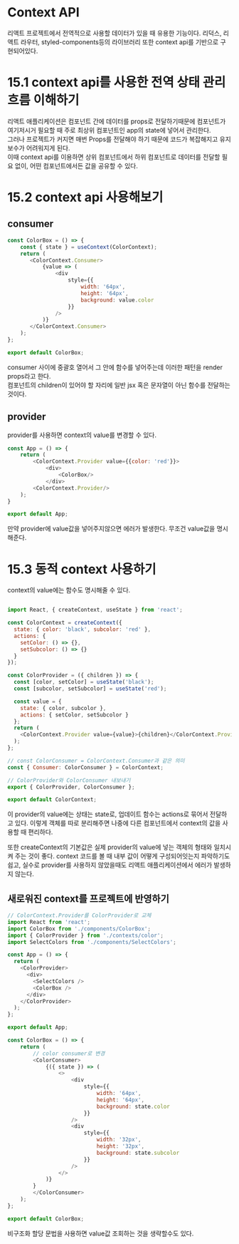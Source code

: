 # Context API 
리액트 프로젝트에서 전역적으로 사용할 데이터가 있을 때 유용한 기능이다.
리덕스, 리액트 라우터, styled-components등의 라이브러리 또한 context api를 기반으로 구현되어있다.

# 15.1 context api를 사용한 전역 상태 관리 흐름 이해하기
리액트 애플리케이션은 컴포넌트 간에 데이터를 props로 전달하기때문에 컴포넌트가 여기저시거 필요할 때 주로 최상위 컴포넌트인 app의 state에 넣어서 관리한다.<br/>
그러나 프로젝트가 커지면 매번 Props를 전달해야 하기 때문에 코드가 복잡해지고 유지보수가 어려워지게 된다.<br/>
이때 context api를 이용하면 상위 컴포넌트에서 하위 컴포넌트로 데이터를 전달할 필요 없이, 어떤 컴포넌트에서든 값을 공유할 수 있다.<br/>

# 15.2 context api 사용해보기
## consumer
```javascript
const ColorBox = () => {
    const { state } = useContext(ColorContext);
    return (
       <ColorContext.Consumer>
           {value => (
               <div
                   style={{
                       width: '64px',
                       height: '64px',
                       background: value.color
                   }}
               />
           )}
       </ColorContext.Consumer>
    );
};

export default ColorBox;
```

consumer 사이에 중괄호 열어서 그 안에 함수를 넣어주는데 이러한 패턴을 render props라고 한다. <br/>
컴포넌트의 children이 있어야 할 자리에 일반 jsx 혹은 문자열이 아닌 함수를 전달하는 것이다.

## provider
provider를 사용하면 context의 value를 변경할 수 있다. 

```javascript
const App = () => {
    return (
        <ColorContext.Provider value={{color: 'red'}}>
            <div>
                <ColorBox/>
            </div>
        <ColorContext.Provider/>
    );   
}

export default App;
```

만약 provider에 value값을 넣어주지않으면 에러가 발생한다. 무조건 value값을 명시해준다.

# 15.3 동적 context 사용하기
context의 value에는 함수도 명시해줄 수 있다.
```javascript

import React, { createContext, useState } from 'react';

const ColorContext = createContext({
  state: { color: 'black', subcolor: 'red' },
  actions: {
    setColor: () => {},
    setSubcolor: () => {}
  }
});

const ColorProvider = ({ children }) => {
  const [color, setColor] = useState('black');
  const [subcolor, setSubcolor] = useState('red');

  const value = {
    state: { color, subcolor },
    actions: { setColor, setSubcolor }
  };
  return (
    <ColorContext.Provider value={value}>{children}</ColorContext.Provider>
  );
};

// const ColorConsumer = ColorContext.Consumer과 같은 의미
const { Consumer: ColorConsumer } = ColorContext;

// ColorProvider와 ColorConsumer 내보내기
export { ColorProvider, ColorConsumer };

export default ColorContext;

```

이 provider의 value에는 상태는 state로, 업데이트 함수는 actions로 묶어서 전달하고 있다.
이렇게 객체를 따로 분리해주면 나중에 다른 컴포넌트에서 context의 값을 사용할 때 편리하다.

또한 createContext의 기본값은 실제 provider의 value에 넣는 객체의 형태와 일치시켜 주는 것이 좋다.
context 코드를 볼 때 내부 값이 어떻게 구성되어잇는지 파악하기도 쉽고, 실수로 provider를 사용하지 않았을때도 리액트 애플리케이션에서 에러가 발생하지 않는다.

## 새로워진 context를 프로젝트에 반영하기
```javascript
// ColorContext.Provider를 ColorProvider로 교체
import React from 'react';
import ColorBox from './components/ColorBox';
import { ColorProvider } from './contexts/color';
import SelectColors from './components/SelectColors';

const App = () => {
  return (
    <ColorProvider>
      <div>
        <SelectColors />
        <ColorBox />
      </div>
    </ColorProvider>
  );
};

export default App;
```

```javascript
const ColorBox = () => {
    return (
        // color consumer로 변경
        <ColorConsumer>
            {({ state }) => (
                <>
                    <div
                        style={{
                            width: '64px',
                            height: '64px',
                            background: state.color
                        }}
                    />
                    <div
                        style={{
                            width: '32px',
                            height: '32px',
                            background: state.subcolor
                        }}
                    />
                </>
            )}
        }
        </ColorConsumer>
    );
};

export default ColorBox;

```
비구조화 할당 문법을 사용하면 value값 조회하는 것을 생략할수도 있다.
